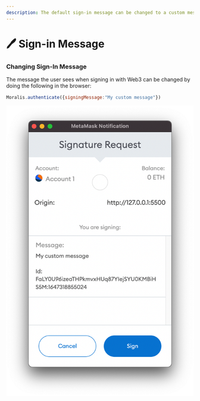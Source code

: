 ```yaml
---
description: The default sign-in message can be changed to a custom message
---
```


# 🖊 Sign-in Message

### Changing Sign-In Message

The message the user sees when signing in with Web3 can be changed by doing the following in the browser:

```javascript
Moralis.authenticate({signingMessage:"My custom message"})
```

![MetaMask Popup with custom message](<../../../.gitbook/assets/Screenshot 2022-03-14 at 11.35.41 PM.png>)
